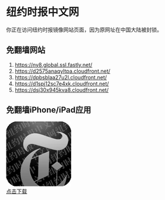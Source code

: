 <h1>纽约时报中文网</h1>
<p>你正在访问纽约时报镜像网站页面，因为原网址在中国大陆被封锁。</p>
<h2>免翻墙网站</h2>
<ol>
<li><a href="https://ny8.global.ssl.fastly.net/" target="1">https://ny8.global.ssl.fastly.net/</a></li>
<li><a href="https://d2575anaqyltpa.cloudfront.net/" target="2">https://d2575anaqyltpa.cloudfront.net/</a></li>
<li><a href="https://dpbsblaa27u2l.cloudfront.net/" target="3">https://dpbsblaa27u2l.cloudfront.net/</a></li>
<li><a href="https://d1spj12sc7e4xk.cloudfront.net/" target="4">https://d1spj12sc7e4xk.cloudfront.net/</a></li>
<li><a href="https://dsj30x945kva8.cloudfront.net/" target="5">https://dsj30x945kva8.cloudfront.net/</a></li>
</ol>
<h2>免翻墙iPhone/iPad应用</h2>
<p>
	<a href="https://itunes.apple.com/cn/app/niu-yue-shi-bao-zhong-wen-wang/id807498298?mt=8">
		<img src="icon175x175.jpeg" />
		<br/>点击下载
	</a>
</p>